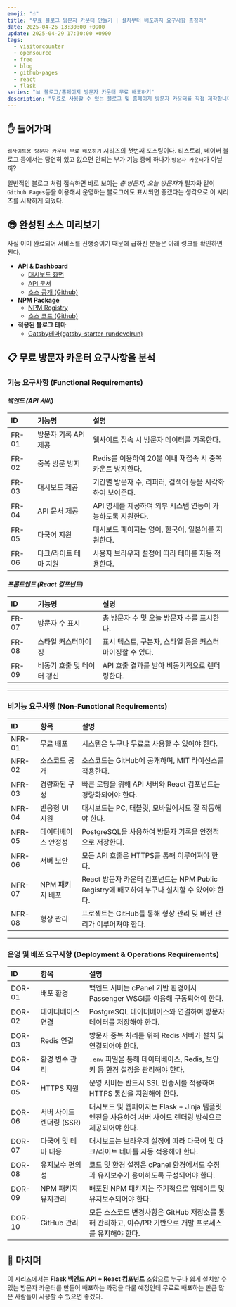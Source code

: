 ```yaml
---
emoji: "☝️"
title: "무료 블로그 방문자 카운터 만들기 | 설치부터 배포까지 요구사항 총정리"
date: 2025-04-26 13:30:00 +0900
update: 2025-04-29 17:30:00 +0900
tags:
  - visitorcounter
  - opensource
  - free
  - blog
  - github-pages
  - react
  - flask
series: "📊 블로그/홈페이지 방문자 카운터 무료 배포하기"
description: "무료로 사용할 수 있는 블로그 및 홈페이지 방문자 카운터를 직접 제작합니다. Flask API 서버와 React 컴포넌트를 조합하여 Github Pages에서도 쉽게 설치할 수 있는 방법을 소개합니다."
---
```


## ✋ 들어가며
`웹사이트용 방문자 카운터 무료 배포하기` 시리즈의 첫번째 포스팅이다.
티스토리, 네이버 블로그 등에서는 당연히 있고 없으면 안되는 부가 기능 중에 하나가 `방문자 카운터`가 아닐까?

일반적인 블로그 처럼 접속하면 바로 보이는 *총 방문자, 오늘 방문자*가 필자와 같이 `Github Pages`등을 이용해서 운영하는 블로그에도 표시되면 좋겠다는 생각으로 이 시리즈를 시작하게 되었다.

## 😎 완성된 소스 미리보기
사실 이미 완료되어 서비스를 진행중이기 때문에 급하신 분들은 아래 링크를 확인하면 된다.

- **API & Dashboard**
  - [대시보드 화면](https://visitor.6developer.com/dashboard?domain=6developer.com)
  - [API 문서](https://visitor.6developer.com/api-docs)
  - [소스 공개 (Github)](https://github.com/rundevelrun/free-visit-counter-api-dashboard)
- **NPM Package**
  - [NPM Registry](https://www.npmjs.com/package/@rundevelrun/free-visitor-counter)
  - [소스 코드 (Github)](https://github.com/rundevelrun/free-visitor-counter)
- **적용된 블로그 테마**
  - [Gatsby테마(gatsby-starter-rundevelrun)](https://github.com/rundevelrun/gatsby-starter-rundevelrun)

## 📋 무료 방문자 카운터 요구사항을 분석

### 기능 요구사항 (Functional Requirements)

#### ***백엔드 (API 서버)***

| ID    | 기능명           | 설명 |
|:------|:--------------|:---|
| FR-01 | 방문자 기록 API 제공 | 웹사이트 접속 시 방문자 데이터를 기록한다. |
| FR-02 | 중복 방문 방지      | Redis를 이용하여 20분 이내 재접속 시 중복 카운트 방지한다. |
| FR-03 | 대시보드 제공       | 기간별 방문자 수, 리퍼러, 검색어 등을 시각화하여 보여준다. |
| FR-04 | API 문서 제공     | API 명세를 제공하여 외부 시스템 연동이 가능하도록 지원한다. |
| FR-05 | 다국어 지원        | 대시보드 페이지는 영어, 한국어, 일본어를 지원한다. |
| FR-06 | 다크/라이트 테마 지원  | 사용자 브라우저 설정에 따라 테마를 자동 적용한다. |

#### ***프론트엔드 (React 컴포넌트)***

| ID    | 기능명 | 설명 |
|:------|:---|:---|
| FR-07 | 방문자 수 표시 | 총 방문자 수 및 오늘 방문자 수를 표시한다. |
| FR-08 | 스타일 커스터마이징 | 표시 텍스트, 구분자, 스타일 등을 커스터마이징할 수 있다. |
| FR-09 | 비동기 호출 및 데이터 갱신 | API 호출 결과를 받아 비동기적으로 렌더링한다. |

---

### 비기능 요구사항 (Non-Functional Requirements)

| ID | 항목 | 설명 |
|:---|:---|:---|
| NFR-01 | 무료 배포 | 시스템은 누구나 무료로 사용할 수 있어야 한다. |
| NFR-02 | 소스코드 공개 | 소스코드는 GitHub에 공개하며, MIT 라이선스를 적용한다. |
| NFR-03 | 경량화된 구성 | 빠른 로딩을 위해 API 서버와 React 컴포넌트는 경량화되어야 한다. |
| NFR-04 | 반응형 UI 지원 | 대시보드는 PC, 태블릿, 모바일에서도 잘 작동해야 한다. |
| NFR-05 | 데이터베이스 안정성 | PostgreSQL을 사용하여 방문자 기록을 안정적으로 저장한다. |
| NFR-06 | 서버 보안 | 모든 API 호출은 HTTPS를 통해 이루어져야 한다. |
| NFR-07 | NPM 패키지 배포 | React 방문자 카운터 컴포넌트는 NPM Public Registry에 배포하여 누구나 설치할 수 있어야 한다. |
| NFR-08 | 형상 관리 | 프로젝트는 GitHub를 통해 형상 관리 및 버전 관리가 이루어져야 한다. |

---

### 운영 및 배포 요구사항 (Deployment & Operations Requirements)

| ID | 항목 | 설명 |
|:---|:---|:---|
| DOR-01 | 배포 환경 | 백엔드 서버는 cPanel 기반 환경에서 Passenger WSGI를 이용해 구동되어야 한다. |
| DOR-02 | 데이터베이스 연결 | PostgreSQL 데이터베이스와 연결하여 방문자 데이터를 저장해야 한다. |
| DOR-03 | Redis 연결 | 방문자 중복 처리를 위해 Redis 서버가 설치 및 연결되어야 한다. |
| DOR-04 | 환경 변수 관리 | `.env` 파일을 통해 데이터베이스, Redis, 보안 키 등 환경 설정을 관리해야 한다. |
| DOR-05 | HTTPS 지원 | 운영 서버는 반드시 SSL 인증서를 적용하여 HTTPS 통신을 지원해야 한다. |
| DOR-06 | 서버 사이드 렌더링 (SSR) | 대시보드 및 웹페이지는 Flask + Jinja 템플릿 엔진을 사용하여 서버 사이드 렌더링 방식으로 제공되어야 한다. |
| DOR-07 | 다국어 및 테마 대응 | 대시보드는 브라우저 설정에 따라 다국어 및 다크/라이트 테마를 자동 적용해야 한다. |
| DOR-08 | 유지보수 편의성 | 코드 및 환경 설정은 cPanel 환경에서도 수정과 유지보수가 용이하도록 구성되어야 한다. |
| DOR-09 | NPM 패키지 유지관리 | 배포된 NPM 패키지는 주기적으로 업데이트 및 유지보수되어야 한다. |
| DOR-10 | GitHub 관리 | 모든 소스코드 변경사항은 GitHub 저장소를 통해 관리하고, 이슈/PR 기반으로 개발 프로세스를 유지해야 한다. |


## 👋 마치며
이 시리즈에서는 **Flask 백엔드 API + React 컴포넌트** 조합으로
누구나 쉽게 설치할 수 있는 방문자 카운터를 만들어 배포하는 과정을 다룰 예정인데 무료로 배포하는 만큼 많은 사람들이 사용할 수 있으면 좋겠다.